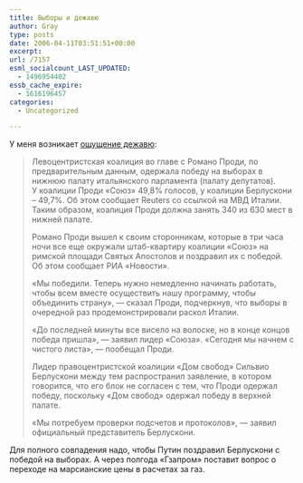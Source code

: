 ```yaml
---
title: Выборы и дежавю
author: Gray
type: posts
date: 2006-04-11T03:51:51+00:00
excerpt:
url: /7157
esml_socialcount_LAST_UPDATED:
  - 1496954402
essb_cache_expire:
  - 1616196457
categories:
  - Uncategorized

---
```








У меня возникает [ощущение дежавю][1]:

> Левоцентристская коалиция во главе с Романо Проди, по предварительным данным, одержала победу на выборах в нижнюю палату итальянского парламента (палату депутатов).  
> У коалиции Проди &#171;Союз&#187; 49,8% голосов, у коалиции Берлускони – 49,7%. Об этом сообщает Reuters со ссылкой на МВД Италии. Таким образом, коалиция Проди должна занять 340 из 630 мест в нижней палате.
> 
> Романо Проди вышел к своим сторонникам, которые в три часа ночи все еще окружали штаб-квартиру коалиции &#171;Союз&#187; на римской площади Святых Апостолов и поздравил их с победой. Об этом сообщает РИА &#171;Новости&#187;.
> 
> &#171;Мы победили. Теперь нужно немедленно начинать работать, чтобы всем вместе осуществить нашу программу, чтобы объединить страну&#187;, &#8212; сказал Проди, подчеркнув, что выборы в очередной раз продемонстрировали раскол Италии.
> 
> &#171;До последней минуты все висело на волоске, но в конце концов победа пришла&#187;, &#8212; заявил лидер &#171;Союза&#187;. &#171;Сегодня мы начнем с чистого листа&#187;, &#8212; пообещал Проди.
> 
> Лидер правоцентристской коалиции &#171;Дом свобод&#187; Сильвио Берлускони между тем распространил заявление, в котором говорится, что его блок не согласен с тем, что Проди одержал победу, поскольку &#171;Дом свобод&#187; одержал победу в верхней палате.
> 
> &#171;Мы потребуем проверки подсчетов и протоколов&#187;, &#8212; заявил официальный представитель Берлускони. 

Для полного совпадения надо, чтобы Путин поздравил Берлускони с победой на выборах. А через полгода &#171;Гзапром&#187; поставит вопрос о переходе на марсианские цены в расчетах за газ.

 [1]: http://www.gazeta.ru/2006/04/11/last195504.shtml